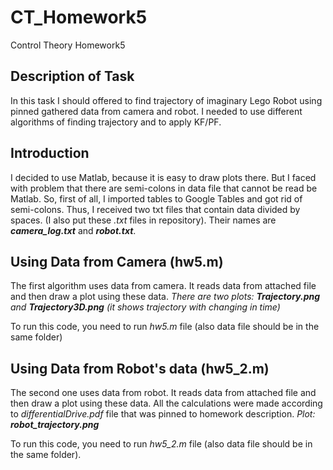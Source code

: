 # CT_Homework5
Control Theory Homework5

## Description of Task
In this task I should offered to find trajectory of imaginary Lego Robot using pinned gathered data from camera and robot. I needed to use different algorithms of finding trajectory and to apply KF/PF.

## Introduction
I decided to use Matlab, because it is easy to draw plots there. But I faced with problem that there are semi-colons in data file that cannot be read be Matlab. So, first of all, I imported tables to Google Tables and got rid of semi-colons. Thus, I received two txt files that contain data divided by spaces. (I also put these *.txt* files in repository). Their names are ***camera_log.txt*** and ***robot.txt***. 

## Using Data from Camera (hw5.m)
The first algorithm uses data from camera. It reads  data from attached file and then draw a plot using these data. 
*There are two plots: **Trajectory.png** and **Trajectory3D.png** (it shows trajectory with changing in time)*

To run this code, you need to run *hw5.m* file (also data file should be in the same folder)

## Using Data from Robot's data (hw5_2.m)
The second one uses data from robot. It reads data from attached file and then draw a plot using these data. All the calculations were made according to *differentialDrive.pdf* file that was pinned to homework description.
*Plot: **robot_trajectory.png***

To run this code, you need to run *hw5_2.m* file (also data file should be in the same folder).
